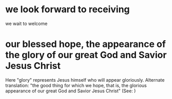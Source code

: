 
# we look forward to receiving
we wait to welcome

# our blessed hope, the appearance of the glory of our great God and Savior Jesus Christ
Here "glory" represents Jesus himself who will appear gloriously. Alternate translation: "the good thing for which we hope, that is, the glorious appearance of our great God and Savior Jesus Christ" (See: )